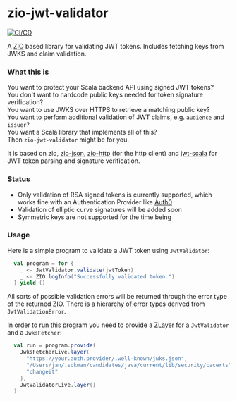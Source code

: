 # zio-jwt-validator

[![CI/CD](https://github.com/janlisse/zio-jwt-validator/actions/workflows/ci.yml/badge.svg)](https://github.com/janlisse/zio-jwt-validator/actions/workflows/ci.yml)

A [ZIO](https://zio.dev/) based library for validating JWT tokens. Includes fetching keys from JWKS and claim validation.

### What this is
You want to protect your Scala backend API using signed JWT tokens?  
You don't want to hardcode public keys needed for token signature verification?  
You want to use JWKS over HTTPS to retrieve a matching public key?  
You want to perform additional validation of JWT claims, e.g. `audience` and `issuer`?  
You want a Scala library that implements all of this?  
Then `zio-jwt-validator` might be for you.

It is based on zio, [zio-json](https://github.com/zio/zio-json), [zio-http](https://github.com/zio/zio-http) (for the http client) and [jwt-scala](https://jwt-scala.github.io/jwt-scala/jwt-core-jwt.html) for JWT token parsing
and signature verification.

### Status
- Only validation of RSA signed tokens is currently supported, which works fine with an Authentication Provider like
[Auth0](https://auth0.com/)
- Validation of elliptic curve signatures will be added soon
- Symmetric keys are not supported for the time being

### Usage
Here is a simple program to validate a JWT token using `JwtValidator`:
```scala
  val program = for {
    _ <- JwtValidator.validate(jwtToken)
    _ <- ZIO.logInfo("Successfully validated token.")
  } yield ()
```
All sorts of possible validation errors will be returned through the error type of the returned ZIO.
There is a hierarchy of error types derived from `JwtValidationError`.

In order to run this program you need to provide a [ZLayer](https://zio.dev/reference/contextual/zlayer/) for a `JwtValidator`
and a `JwksFetcher`:

```scala
  val run = program.provide(
    JwksFetcherLive.layer(
      "https://your.auth.provider/.well-known/jwks.json",
      "/Users/jan/.sdkman/candidates/java/current/lib/security/cacerts",
      "changeit"
    ),
    JwtValidatorLive.layer()
  )
```






